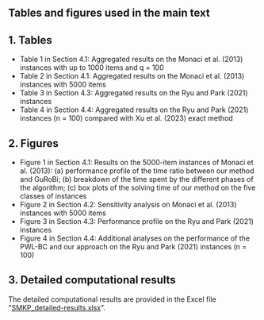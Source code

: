 ## Tables and figures used in the main text

## 1. Tables

- Table 1 in Section 4.1: Aggregated results on the Monaci et al. (2013)  instances with up to 1000 items and q = 100
- Table 2 in Section 4.1: Aggregated results on the Monaci et al. (2013) instances with 5000 items
- Table 3 in Section 4.3: Aggregated results on the Ryu and Park (2021) instances
- Table 4 in Section 4.4: Aggregated results on the Ryu and Park (2021) instances (n = 100) compared with Xu et al. (2023) exact method

## 2. Figures

- Figure 1 in Section 4.1:  Results on the 5000-item instances of Monaci et al. (2013): (a) performance profile of the time ratio between our method and GuRoBi; (b) breakdown of the time spent by the different phases of the algorithm; (c) box plots of the solving time of our method on the five classes of instances
- Figure 2 in Section 4.2: Sensitivity analysis on Monaci et al. (2013) instances with 5000 items
- Figure 3 in Section 4.3: Performance profile on the Ryu and Park (2021) instances
- Figure 4 in Section 4.4:  Additional analyses on the performance of the PWL-BC and our approach on the Ryu and Park (2021) instances (n = 100)

## 3. Detailed computational results

The detailed computational results are provided in the Excel file "[SMKP_detailed-results.xlsx](https://github.com/AGNORT/SMKP/blob/main/results/SMKP_detailed-results.xlsx)".

